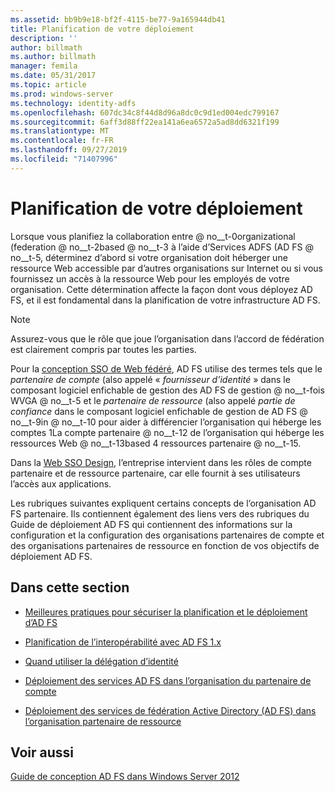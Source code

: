 ```yaml
---
ms.assetid: bb9b9e18-bf2f-4115-be77-9a165944db41
title: Planification de votre déploiement
description: ''
author: billmath
ms.author: billmath
manager: femila
ms.date: 05/31/2017
ms.topic: article
ms.prod: windows-server
ms.technology: identity-adfs
ms.openlocfilehash: 607dc34c8f44d8d96a8dc0c9d1ed004edc799167
ms.sourcegitcommit: 6aff3d88ff22ea141a6ea6572a5ad8dd6321f199
ms.translationtype: MT
ms.contentlocale: fr-FR
ms.lasthandoff: 09/27/2019
ms.locfileid: "71407996"
---
```

# <a name="planning-your-deployment"></a>Planification de votre déploiement

Lorsque vous planifiez la collaboration entre @ no__t-0organizational \(federation @ no__t-2based @ no__t-3 à l’aide d’Services ADFS \(AD FS @ no__t-5, déterminez d’abord si votre organisation doit héberger une ressource Web accessible par d’autres organisations sur Internet ou si vous fournissez un accès à la ressource Web pour les employés de votre organisation. Cette détermination affecte la façon dont vous déployez AD FS, et il est fondamental dans la planification de votre infrastructure AD FS.  
  
> [!NOTE]  
> Assurez-vous que le rôle que joue l’organisation dans l’accord de fédération est clairement compris par toutes les parties.  
  
Pour la [conception SSO de Web fédéré](Federated-Web-SSO-Design.md), AD FS utilise des termes tels que le *partenaire de compte* \(also appelé « *fournisseur d’identité* » dans le composant logiciel enfichable de gestion des AD FS de gestion @ no__t-fois WVGA @ no__t-5 et le *partenaire de ressource* \(also appelé  *partie de confiance* dans le composant logiciel enfichable de gestion de AD FS @ no__t-9in @ no__t-10 pour aider à différencier l’organisation qui héberge les comptes 1La compte partenaire @ no__t-12 de l’organisation qui héberge les ressources Web @ no__t-13based 4 ressources partenaire @ no__t-15.  
  
Dans la [Web SSO Design](Web-SSO-Design.md), l’entreprise intervient dans les rôles de compte partenaire et de ressource partenaire, car elle fournit à ses utilisateurs l’accès aux applications.  
  
Les rubriques suivantes expliquent certains concepts de l’organisation AD FS partenaire. Ils contiennent également des liens vers des rubriques du Guide de déploiement AD FS qui contiennent des informations sur la configuration et la configuration des organisations partenaires de compte et des organisations partenaires de ressource en fonction de vos objectifs de déploiement AD FS.  
  
## <a name="in-this-section"></a>Dans cette section  
  
-   [Meilleures pratiques pour sécuriser la planification et le déploiement d’AD FS](Best-Practices-for-Secure-Planning-and-Deployment-of-AD-FS.md)  
  
-   [Planification de l’interopérabilité avec AD FS 1.x](Planning-for-Interoperability-with-AD-FS-1.x.md)  
  
-   [Quand utiliser la délégation d’identité](When-to-Use-Identity-Delegation.md)  
  
-   [Déploiement des services AD FS dans l’organisation du partenaire de compte](Deploying-AD-FS-in-the-Account-Partner-Organization-2012.md)  
  
-   [Déploiement des services de fédération Active Directory (AD FS) dans l’organisation partenaire de ressource](Deploying-AD-FS-in-the-Resource-Partner-Organization-2012.md)  
  
## <a name="see-also"></a>Voir aussi
[Guide de conception AD FS dans Windows Server 2012](AD-FS-Design-Guide-in-Windows-Server-2012.md)


